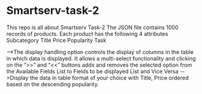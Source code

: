 # Smartserv-task-2

This repo is all about Smartserv Task-2
The JSON file contains 1000 records of products. Each product has the following 4 attributes 
Subcategory
Title
Price
Popularity 
Task


-->The display handling option controls the display of columns in the table in which data is displayed. It allows a multi-select functionality and clicking on the “>>” and “<<” buttons adds and removes the selected option from the Available Fields List to Fields to be displayed List and Vice Versa
-->Display the data in table format of your choice with Title, Price ordered based on the descending popularity.


